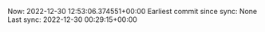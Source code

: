 Now: 2022-12-30 12:53:06.374551+00:00 Earliest commit since sync: None Last sync: 2022-12-30 00:29:15+00:00
